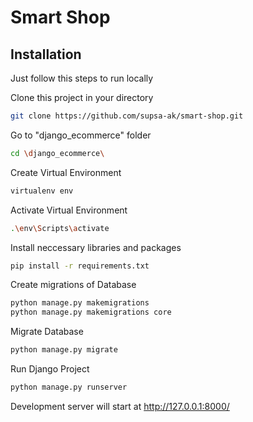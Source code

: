 
# Smart Shop
## Installation
Just follow this steps to run locally

Clone this project in your directory

```bash
git clone https://github.com/supsa-ak/smart-shop.git
```
    
Go to "django_ecommerce" folder
```bash
cd \django_ecommerce\
```

Create Virtual Environment
```bash
virtualenv env
```

Activate Virtual Environment
```bash
.\env\Scripts\activate
```

Install neccessary libraries and packages
```bash
pip install -r requirements.txt
```

Create migrations of Database
```bash
python manage.py makemigrations
python manage.py makemigrations core
```

Migrate Database
```bash
python manage.py migrate
```

Run Django Project
```bash
python manage.py runserver
```

Development server will start at http://127.0.0.1:8000/
